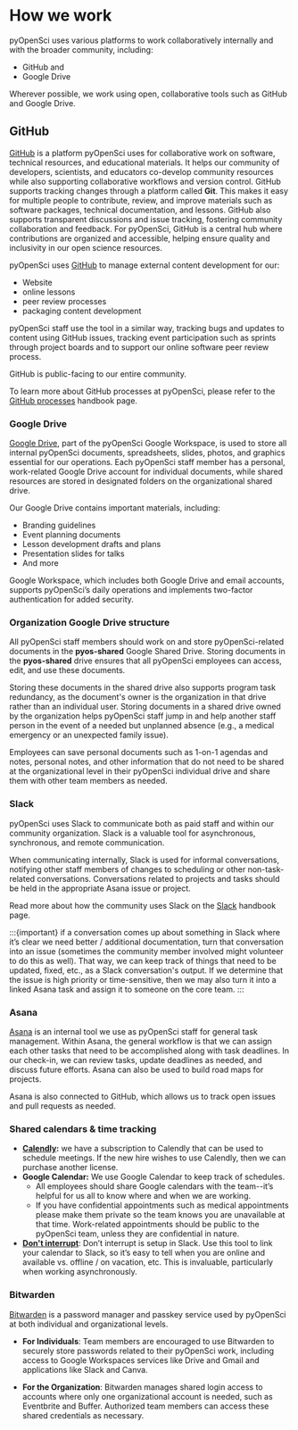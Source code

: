 # How we work

pyOpenSci uses various platforms to work collaboratively internally and with the broader community, including:

* GitHub and
* Google Drive

Wherever possible, we work using open, collaborative tools such as GitHub and Google Drive.

## GitHub

[GitHub](https://github.com/) is a platform pyOpenSci uses for collaborative work on software, technical resources, and educational materials. It helps our community of developers, scientists, and educators co-develop community resources while also supporting collaborative workflows and version control. GitHub supports tracking changes through a platform called **Git**. This makes it easy for multiple people to contribute, review, and improve materials such as software packages, technical documentation, and lessons. GitHub also supports transparent discussions and issue tracking, fostering community collaboration and feedback. For pyOpenSci, GitHub is a central hub where contributions are organized and accessible, helping ensure quality and inclusivity in our open science resources.

pyOpenSci uses [GitHub](https://github.com/) to manage external content development for our:

* Website
* online lessons
* peer review processes
* packaging content development

pyOpenSci staff use the tool in a similar way, tracking bugs and updates to content using GitHub issues, tracking event participation such as sprints through project boards and to support our online software peer review process.

GitHub is public-facing to our entire community.

To learn more about GitHub processes at pyOpenSci, please refer to the [GitHub processes](github-intro) handbook page.

### Google Drive

[Google Drive](https://drive.google.com/), part of the pyOpenSci Google Workspace, is used to store all internal pyOpenSci documents, spreadsheets, slides, photos, and graphics essential for our operations. Each pyOpenSci staff member has a personal, work-related Google Drive account for individual documents, while shared resources are stored in designated folders on the organizational shared drive.

Our Google Drive contains important materials, including:
- Branding guidelines
- Event planning documents
- Lesson development drafts and plans
- Presentation slides for talks
- And more

Google Workspace, which includes both Google Drive and email accounts, supports pyOpenSci’s daily operations and implements two-factor authentication for added security.

### Organization Google Drive structure

All pyOpenSci staff members should work on and store pyOpenSci-related documents in the **pyos-shared** Google Shared Drive. Storing documents in the **pyos-shared** drive ensures that all pyOpenSci employees can access, edit, and use these documents.

Storing these documents in the shared drive also supports program task redundancy, as the document's owner is the organization in that drive rather than an individual user. Storing documents in a shared drive owned by the organization helps pyOpenSci staff jump in and help another staff person in the event of a needed but unplanned absence (e.g., a medical emergency or an unexpected family issue).

Employees can save personal documents such as 1-on-1 agendas and notes, personal notes, and other information that do not need to be shared at the organizational level in their pyOpenSci individual drive and share them with other team members as needed.

### Slack

pyOpenSci uses Slack to communicate both as paid staff and within our community organization. Slack is a valuable tool for asynchronous, synchronous, and remote communication.

When communicating internally, Slack is used for informal conversations, notifying other staff members of changes to scheduling or other non-task-related conversations. Conversations related to projects and tasks should be held in the appropriate Asana issue or project.

Read more about how the community uses Slack on the [Slack](pyos-slack) handbook page.

:::{important}
if a conversation comes up about something in Slack where it’s clear we need better / additional documentation, turn that conversation into an issue (sometimes the community member involved might volunteer to do this as well). That way, we can keep track of things that need to be updated, fixed, etc., as a Slack conversation's output. If we determine that the issue is high priority or time-sensitive, then we may also turn it into a linked Asana task and assign it to someone on the core team.
:::

### Asana

[Asana](https://asana.com/) is an internal tool we use as pyOpenSci staff for general task management. Within Asana, the general workflow is that we can assign each other tasks that need to be accomplished along with task deadlines. In our check-in, we can review tasks, update deadlines as needed, and discuss future efforts. Asana can also be used to build road maps for projects.

Asana is also connected to GitHub, which allows us to track open issues and pull requests as needed.


### Shared calendars & time tracking

* **[Calendly](https://calendly.com/):** we have a subscription to Calendly that can be used to schedule meetings. If the new hire wishes to use Calendly, then we can purchase another license.
* **Google Calendar:** We use Google Calendar to keep track of schedules.
    * All employees should share Google calendars with the team--it’s helpful for us all to know where and when we are working.
    * If you have confidential appointments such as medical appointments please make them private so the team knows you are unavailable at that time. Work-related appointments should be public to the pyOpenSci team, unless they are confidential in nature.
* **[Don't interrupt](https://dontinterrupt.app/)**: Don’t interrupt is setup in Slack. Use this tool to link your calendar to Slack, so it’s easy to tell when you are online and available vs. offline / on vacation, etc. This is invaluable, particularly when working asynchronously.

### Bitwarden

[Bitwarden](https://bitwarden.com/) is a password manager and passkey service used by pyOpenSci at both individual and organizational levels.

- **For Individuals**: Team members are encouraged to use Bitwarden to securely store passwords related to their pyOpenSci work, including access to Google Workspaces services like Drive and Gmail and applications like Slack and Canva.

- **For the Organization**: Bitwarden manages shared login access to accounts where only one organizational account is needed, such as Eventbrite and Buffer. Authorized team members can access these shared credentials as necessary.

